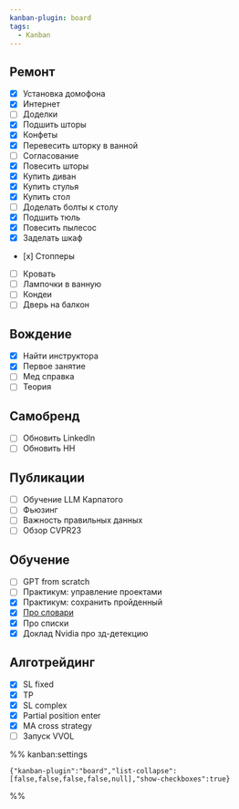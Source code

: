```yaml
---
kanban-plugin: board
tags:
  - Kanban
---
```


## Ремонт

- [x] Установка домофона
- [x] Интернет
- [ ] Доделки
- [x] Подшить шторы
- [x] Конфеты
- [x] Перевесить шторку в ванной
- [ ] Согласование
- [x] Повесить шторы
- [x] Купить диван
- [x] Купить стулья
- [x] Купить стол
- [ ] Доделать болты к столу
- [x] Подшить тюль
- [x] Повесить пылесос
- [x] Заделать шкаф
- [х] Стопперы
- [ ] Кровать
- [ ] Лампочки в ванную
- [ ] Кондеи
- [ ] Дверь на балкон

## Вождение

- [x] Найти инструктора
- [x] Первое занятие
- [ ] Мед справка
- [ ] Теория

## Самобренд

- [ ] Обновить LinkedIn
- [ ] Обновить HH

## Публикации

- [ ] Обучение LLM Карпатого
- [ ] Фьюзинг
- [ ] Важность правильных данных
- [ ] Обзор CVPR23

## Обучение

- [ ] GPT from scratch
- [ ] Практикум: управление проектами
- [x] Практикум: сохранить пройденный
- [x] [Про словари](https://pywheel.com/python-dict-under-the-hood/)
- [x] Про списки
- [x] Доклад Nvidia про зд-детекцию

## Алготрейдинг

- [x] SL fixed
- [x] TP
- [x] SL complex
- [x] Partial position enter
- [x] MA cross strategy
- [ ] Запуск VVOL

%% kanban:settings

```
{"kanban-plugin":"board","list-collapse":[false,false,false,false,null],"show-checkboxes":true}
```

%%